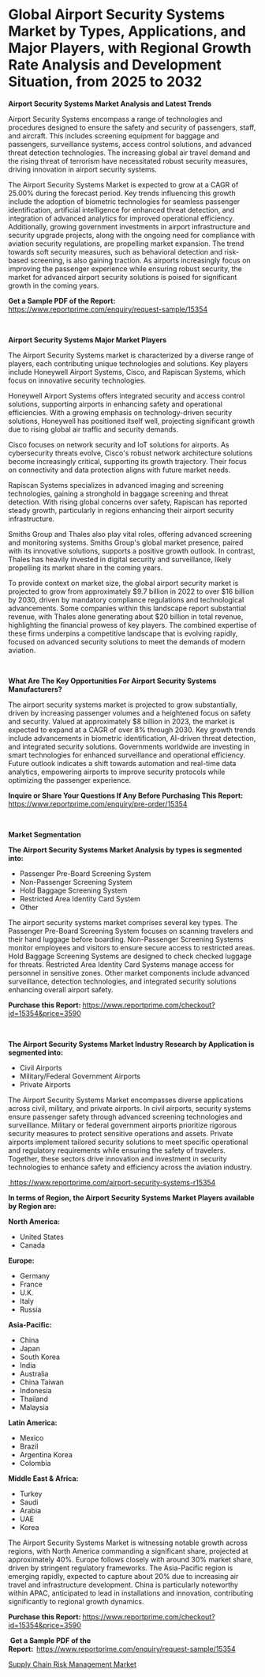 <p><h1>Global Airport Security Systems Market by Types, Applications, and Major Players, with Regional Growth Rate Analysis and Development Situation, from 2025 to 2032</h1></p><p><strong>Airport Security Systems Market Analysis and Latest Trends</strong></p>
<p><p>Airport Security Systems encompass a range of technologies and procedures designed to ensure the safety and security of passengers, staff, and aircraft. This includes screening equipment for baggage and passengers, surveillance systems, access control solutions, and advanced threat detection technologies. The increasing global air travel demand and the rising threat of terrorism have necessitated robust security measures, driving innovation in airport security systems.</p><p>The Airport Security Systems Market is expected to grow at a CAGR of 25.00% during the forecast period. Key trends influencing this growth include the adoption of biometric technologies for seamless passenger identification, artificial intelligence for enhanced threat detection, and integration of advanced analytics for improved operational efficiency. Additionally, growing government investments in airport infrastructure and security upgrade projects, along with the ongoing need for compliance with aviation security regulations, are propelling market expansion. The trend towards soft security measures, such as behavioral detection and risk-based screening, is also gaining traction. As airports increasingly focus on improving the passenger experience while ensuring robust security, the market for advanced airport security solutions is poised for significant growth in the coming years.</p></p>
<p><strong>Get a Sample PDF of the Report:&nbsp;</strong> <a href="https://www.reportprime.com/enquiry/request-sample/15354?utm_campaign=3076&utm_medium=2&utm_source=Github&utm_content=ia&utm_term=20032025&utm_id=airport-security-systems">https://www.reportprime.com/enquiry/request-sample/15354</a></p>
<p>&nbsp;</p>
<p><strong>Airport Security Systems Major Market Players</strong></p>
<p><p>The Airport Security Systems market is characterized by a diverse range of players, each contributing unique technologies and solutions. Key players include Honeywell Airport Systems, Cisco, and Rapiscan Systems, which focus on innovative security technologies. </p><p>Honeywell Airport Systems offers integrated security and access control solutions, supporting airports in enhancing safety and operational efficiencies. With a growing emphasis on technology-driven security solutions, Honeywell has positioned itself well, projecting significant growth due to rising global air traffic and security demands.</p><p>Cisco focuses on network security and IoT solutions for airports. As cybersecurity threats evolve, Cisco's robust network architecture solutions become increasingly critical, supporting its growth trajectory. Their focus on connectivity and data protection aligns with future market needs.</p><p>Rapiscan Systems specializes in advanced imaging and screening technologies, gaining a stronghold in baggage screening and threat detection. With rising global concerns over safety, Rapiscan has reported steady growth, particularly in regions enhancing their airport security infrastructure.</p><p>Smiths Group and Thales also play vital roles, offering advanced screening and monitoring systems. Smiths Group's global market presence, paired with its innovative solutions, supports a positive growth outlook. In contrast, Thales has heavily invested in digital security and surveillance, likely propelling its market share in the coming years.</p><p>To provide context on market size, the global airport security market is projected to grow from approximately $9.7 billion in 2022 to over $16 billion by 2030, driven by mandatory compliance regulations and technological advancements. Some companies within this landscape report substantial revenue, with Thales alone generating about $20 billion in total revenue, highlighting the financial prowess of key players. The combined expertise of these firms underpins a competitive landscape that is evolving rapidly, focused on advanced security solutions to meet the demands of modern aviation.</p></p>
<p>&nbsp;</p>
<p><strong>What Are The Key Opportunities For Airport Security Systems Manufacturers?</strong></p>
<p><p>The airport security systems market is projected to grow substantially, driven by increasing passenger volumes and a heightened focus on safety and security. Valued at approximately $8 billion in 2023, the market is expected to expand at a CAGR of over 8% through 2030. Key growth trends include advancements in biometric identification, AI-driven threat detection, and integrated security solutions. Governments worldwide are investing in smart technologies for enhanced surveillance and operational efficiency. Future outlook indicates a shift towards automation and real-time data analytics, empowering airports to improve security protocols while optimizing the passenger experience.</p></p>
<p><strong>Inquire or Share Your Questions If Any Before Purchasing This Report:</strong> <a href="https://www.reportprime.com/enquiry/pre-order/15354?utm_campaign=3076&utm_medium=2&utm_source=Github&utm_content=ia&utm_term=20032025&utm_id=airport-security-systems">https://www.reportprime.com/enquiry/pre-order/15354</a></p>
<p>&nbsp;</p>
<p><strong>Market Segmentation</strong></p>
<p><strong>The Airport Security Systems Market Analysis by types is segmented into:</strong></p>
<p><ul><li>Passenger Pre-Board Screening System</li><li>Non-Passenger Screening System</li><li>Hold Baggage Screening System</li><li>Restricted Area Identity Card System</li><li>Other</li></ul></p>
<p><p>The airport security systems market comprises several key types. The Passenger Pre-Board Screening System focuses on scanning travelers and their hand luggage before boarding. Non-Passenger Screening Systems monitor employees and visitors to ensure secure access to restricted areas. Hold Baggage Screening Systems are designed to check checked luggage for threats. Restricted Area Identity Card Systems manage access for personnel in sensitive zones. Other market components include advanced surveillance, detection technologies, and integrated security solutions enhancing overall airport safety.</p></p>
<p><strong>Purchase this Report:&nbsp;</strong><a href="https://www.reportprime.com/checkout?id=15354&price=3590&utm_campaign=3076&utm_medium=2&utm_source=Github&utm_content=ia&utm_term=20032025&utm_id=airport-security-systems">https://www.reportprime.com/checkout?id=15354&price=3590</a></p>
<p>&nbsp;</p>
<p><strong>The Airport Security Systems Market Industry Research by Application is segmented into:</strong></p>
<p><ul><li>Civil Airports</li><li>Military/Federal Government Airports</li><li>Private Airports</li></ul></p>
<p><p>The Airport Security Systems Market encompasses diverse applications across civil, military, and private airports. In civil airports, security systems ensure passenger safety through advanced screening technologies and surveillance. Military or federal government airports prioritize rigorous security measures to protect sensitive operations and assets. Private airports implement tailored security solutions to meet specific operational and regulatory requirements while ensuring the safety of travelers. Together, these sectors drive innovation and investment in security technologies to enhance safety and efficiency across the aviation industry.</p></p>
<p><a href="https://www.reportprime.com/airport-security-systems-r15354?utm_campaign=3076&utm_medium=2&utm_source=Github&utm_content=ia&utm_term=20032025&utm_id=airport-security-systems">&nbsp;https://www.reportprime.com/airport-security-systems-r15354</a></p>
<p><strong>In terms of Region, the Airport Security Systems Market Players available by Region are:</strong></p>
<p>
    <p> <strong> North America: </strong>
        <ul>
            <li>United States</li>
            <li>Canada</li>
        </ul>
        </p> 
    <p> <strong> Europe: </strong>
        <ul>
            <li>Germany</li>
            <li>France</li>
            <li>U.K.</li>
            <li>Italy</li>
            <li>Russia</li>
        </ul>
        </p> 
    <p> <strong> Asia-Pacific: </strong>
        <ul>
            <li>China</li>
            <li>Japan</li>
            <li>South Korea</li>
            <li>India</li>
            <li>Australia</li>
            <li>China Taiwan</li>
            <li>Indonesia</li>
            <li>Thailand</li>
            <li>Malaysia</li>
        </ul>
        </p> 
    <p> <strong> Latin America: </strong>
        <ul>
            <li>Mexico</li>
            <li>Brazil</li>
            <li>Argentina Korea</li>
            <li>Colombia</li>
        </ul>
        </p> 
    <p> <strong> Middle East & Africa: </strong>
        <ul>
            <li>Turkey</li>
            <li>Saudi</li>
            <li>Arabia</li>
            <li>UAE</li>
            <li>Korea</li>
        </ul>
    </p>
    </p>
<p><p>The Airport Security Systems Market is witnessing notable growth across regions, with North America commanding a significant share, projected at approximately 40%. Europe follows closely with around 30% market share, driven by stringent regulatory frameworks. The Asia-Pacific region is emerging rapidly, expected to capture about 20% due to increasing air travel and infrastructure development. China is particularly noteworthy within APAC, anticipated to lead in installations and innovation, contributing significantly to regional growth dynamics.</p></p>
<p><strong>Purchase this Report: </strong><a href="https://www.reportprime.com/checkout?id=15354&price=3590&utm_campaign=3076&utm_medium=2&utm_source=Github&utm_content=ia&utm_term=20032025&utm_id=airport-security-systems">https://www.reportprime.com/checkout?id=15354&price=3590</a></p>
<p>&nbsp;<strong>Get a Sample PDF of the Report:&nbsp;&nbsp;</strong><a href="https://www.reportprime.com/enquiry/request-sample/15354?utm_campaign=3076&utm_medium=2&utm_source=Github&utm_content=ia&utm_term=20032025&utm_id=airport-security-systems">https://www.reportprime.com/enquiry/request-sample/15354</a></p>
<p><strong></strong></p>
<p><p><a href="https://github.com/ebalabenoot/Market-Research-Report-List-1/blob/main/supply-chain-risk-management-market.md?utm_campaign=3076&utm_medium=2&utm_source=Github&utm_content=ia&utm_term=20032025&utm_id=airport-security-systems">Supply Chain Risk Management Market</a></p></p>